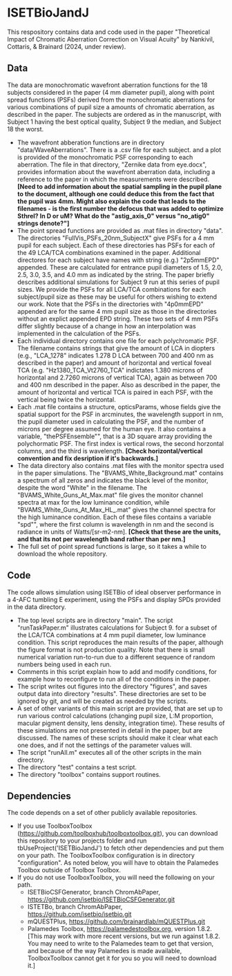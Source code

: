 # ISETBioJandJ

This respository contains data and code used in the paper "Theoretical Impact of Chromatic Aberration Correction on Visual Acuity"
by Nankivil, Cottaris, & Brainard (2024, under review).

## Data

The data are monochromatic wavefront aberration functions for the 18 subjects considered in the paper (4 mm diameter pupil), along with point spread functions (PSFs) derived from the monochromatic aberrations for various combinations of pupil size a amounts of chromatic aberration, as described in the paper.  The subjects are ordered as in the manuscript, with Subject 1 having the best optical quality, Subject 9 the median, and Subject 18 the worst. 
  - The wavefront abberation functions are in directory "data/WaveAberrations".  There is a .csv file for each subject. and a plot is provided of the monochromatic PSF corresponding to each aberration.  The file in that directory, "Zernike data from eye.docx", provides information about the wavefront aberration data, including a reference to the paper in which the measurements were described. **[Need to add information about the spatial sampling in the pupil plane to the document, although one could deduce this from the fact that the pupil was 4mm. Might also explain the code that leads to the filenames - is the first number the defocus that was added to optimize Sthrel? In D or uM? What do the "astig_axis_0" versus "no_atig0" strings denote?"]**
  - The point spread functions are provided as .mat files in directory "data".  The directories "FullVis_PSFs_20nm_SubjectX" give PSFs for a 4 mm pupil for each subject.  Each of these directories has PSFs for each of the 49 LCA/TCA combinations examined in the paper.  Additional directores for each subject have names with string (e.g.) "2p5mmEPD" appended. These are calculated for entrance pupil diameters of 1.5, 2.0, 2.5, 3.0, 3.5, and 4.0 mm as indicated by the string.  The paper briefly describes additional simulations for Subject 9 run at this series of pupil sizes. We provide the PSFs for all LCA/TCA combinations for each subject/pupil size as these may be useful for others wishing to extend our work.  Note that the PSFs in the directories with "4p0mmEPD" appended are for the same 4 mm pupil size as those in the directories without an explict appended EPD string. These two sets of 4 mm PSFs differ slightly because of a change in how an interpolation was implemented in the calculation of the PSFs.
  - Each individual directory contains one file for each polychromatic PSF.  The filename contains strings that give the amount of LCA in diopters (e.g., "LCA_1278" indicates 1.278 D LCA between 700 and 400 nm as described in the paper) and amount of horizontal and vertical foveal TCA (e.g. "Hz1380_TCA_Vt2760_TCA" indictates 1.380 microns of horizontal and 2.7260 microns of vertical TCA), again as between 700 and 400 nm described in the paper.  Also as described in the paper, the amount of horizontal and vertical TCA is paired in each PSF, with the vertical being twice the horizontal.
  - Each .mat file contains a structure, opticsParams, whose fields give the spatial support for the PSF in arcminutes, the wavelength support in nm, the pupil diameter used in calculating the PSF, and the number of microns per degree assumed for the human eye.  It also contains a variable, "thePSFEnsemble"", that is a 3D square array providing the polychormatic PSF. The first index is vertical rows, the second horzontal columns, and the third is wavelength. **[Check horizontal/vertical convention and fix desription if it's backwards.]**
  - The data directory also contains .mat files with the monitor spectra used in the paper simulations. The "BVAMS_White_Background.mat" contains a spectrum of all zeros and indicates the black level of the monitor, despite the word "White" in the filename.  The "BVAMS_White_Guns_At_Max.mat" file gives the monitor channel spectra at max for the low luminance condition, while "BVAMS_White_Guns_At_Max_HL_.mat" gives the channel spectra for the high luminance condition.  Each of these files contains a variable "spd"", where the first column is wavelength in nm and the second is radiance in units of Watts/[sr-m2-nm].  **[Check that these are the units, and that its not per wavelength band rather than per nm.]**
  - The full set of point spread functions is large, so it takes a while to download the whole repository.
  
## Code

The code allows simulation using ISETBio of ideal observer performance in a 4-AFC tumbling E experiment, using the PSFs and display SPDs provided in the data directory.
  - The top level scripts are in directory "main".  The script "runTaskPaper.m" illustrates calculations for Subject 9. for a subset of the LCA/TCA combinations at 4 mm pupil diameter, low luminance condition. This script reproduces the main results of the paper, although the figure format is not production quality.  Note that there is small numerical variation run-to-run due to a different sequence of random numbers being used in each run.
  - Comments in this script explain how to add and modify conditions, for example how to reconfigure to run all of the conditions in the paper.
  - The script writes out figures into the directory "figures", and saves output data into directory "results". These directories are set to be ignored by git, and will be created as needed by the scripts.
  - A set of other variants of this main script are provided, that are set up to run various control calculations (changing pupil size, L:M proportion, macular pigment density, lens density, integration time).  These results of these simulations are not presented in detail in the paper, but are discussed. The names of these scripts should make it clear what each one does, and if not the settings of the parameter values will.
  - The script "runAll.m" executes all of the other scripts in the main directory.
  - The directory "test" contains a test script.
  - The directory "toolbox" contains support routines.
	
## Dependencies

The code depends on a set of other publicly available repositories.
  - If you use ToolboxToolbox (https://github.com/toolboxhub/toolboxtoolbox.git), you can download this repository to your projects folder and run tbUseProject('ISETBioJandJ') to fetch other dependencies and put them on your path.  The ToolboxToolbox configuration is in directory "configuration".  As noted below, you will have to obtain the Palamedes Toolbox outside of Toolbox Toolbox.
  - If you do not use ToolboxToolbox, you will need the following on your path.
    - ISETBioCSFGenerator, branch ChromAbPaper, https://github.com/isetbio/ISETBioCSFGenerator.git
    - ISTETBo, branch ChromAbPaper, https://github.com/isetbio/isetbio.git
    - mQUESTPlus, https://github.com/brainardlab/mQUESTPlus.git
    - Palamedes Toolbox, https://palamedestoolbox.org, version 1.8.2. [This may work with more recent versions, but we run against 1.8.2. You may need to write to the Palamedes team to get that version, and because of the way Palamedes is made available, ToolboxToolbox cannot get it for you so you will need to download it.]


